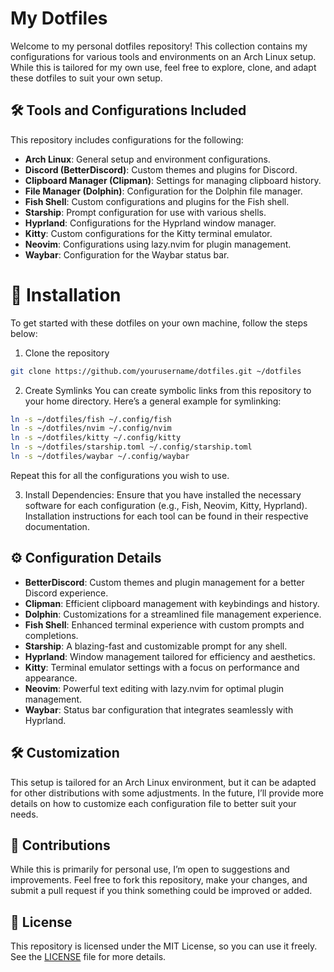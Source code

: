 # My Dotfiles

Welcome to my personal dotfiles repository! This collection contains my configurations for various tools and environments on an Arch Linux setup. While this is tailored for my own use, feel free to explore, clone, and adapt these dotfiles to suit your own setup.

## 🛠️ Tools and Configurations Included

This repository includes configurations for the following:
- **Arch Linux**: General setup and environment configurations.
- **Discord (BetterDiscord)**: Custom themes and plugins for Discord.
- **Clipboard Manager (Clipman)**: Settings for managing clipboard history.
- **File Manager (Dolphin)**: Configuration for the Dolphin file manager.
- **Fish Shell**: Custom configurations and plugins for the Fish shell.
- **Starship**: Prompt configuration for use with various shells.
- **Hyprland**: Configurations for the Hyprland window manager.
- **Kitty**: Custom configurations for the Kitty terminal emulator.
- **Neovim**: Configurations using lazy.nvim for plugin management.
- **Waybar**: Configuration for the Waybar status bar.

# 🚀 Installation

To get started with these dotfiles on your own machine, follow the steps below:

1. Clone the repository
```bash
git clone https://github.com/yourusername/dotfiles.git ~/dotfiles
```
2. Create Symlinks
You can create symbolic links from this repository to your home directory. Here’s a general example for symlinking:
```bash
ln -s ~/dotfiles/fish ~/.config/fish
ln -s ~/dotfiles/nvim ~/.config/nvim
ln -s ~/dotfiles/kitty ~/.config/kitty
ln -s ~/dotfiles/starship.toml ~/.config/starship.toml
ln -s ~/dotfiles/waybar ~/.config/waybar
```
Repeat this for all the configurations you wish to use.

3. Install Dependencies:
Ensure that you have installed the necessary software for each configuration (e.g., Fish, Neovim, Kitty, Hyprland). Installation instructions for each tool can be found in their respective documentation.

## ⚙️ Configuration Details
- **BetterDiscord**: Custom themes and plugin management for a better Discord experience.
- **Clipman**: Efficient clipboard management with keybindings and history.
- **Dolphin**: Customizations for a streamlined file management experience.
- **Fish Shell**: Enhanced terminal experience with custom prompts and completions.
- **Starship**: A blazing-fast and customizable prompt for any shell.
- **Hyprland**: Window management tailored for efficiency and aesthetics.
- **Kitty**: Terminal emulator settings with a focus on performance and appearance.
- **Neovim**: Powerful text editing with lazy.nvim for optimal plugin management.
- **Waybar**: Status bar configuration that integrates seamlessly with Hyprland.

## 🛠️ Customization
This setup is tailored for an Arch Linux environment, but it can be adapted for other distributions with some adjustments. In the future, I’ll provide more details on how to customize each configuration file to better suit your needs.

## 🤝 Contributions
While this is primarily for personal use, I’m open to suggestions and improvements. Feel free to fork this repository, make your changes, and submit a pull request if you think something could be improved or added.

## 📜 License
This repository is licensed under the MIT License, so you can use it freely. See the [LICENSE](./LICENSE) file for more details.
